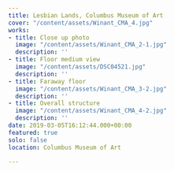 ```yaml
---
title: Lesbian Lands, Columbus Museum of Art
cover: "/content/assets/Winant_CMA_4.jpg"
works:
- title: Close up photo
  image: "/content/assets/Winant_CMA_2-1.jpg"
  description: ''
- title: Floor medium view
  image: "/content/assets/DSC04521.jpg"
  description: ''
- title: Faraway floor
  image: "/content/assets/Winant_CMA_3-2.jpg"
  description: ''
- title: Overall structure
  image: "/content/assets/Winant_CMA_4-2.jpg"
  description: ''
date: 2019-03-05T16:12:44.000+00:00
featured: true
solo: false
location: Columbus Museum of Art

---
```

